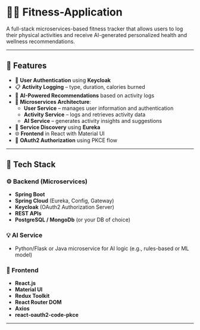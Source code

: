 # 🏃‍♂️ Fitness-Application

A full-stack microservices-based fitness tracker that allows users to log their physical activities and receive AI-generated personalized health and wellness recommendations.

---

## 🚀 Features

- 🔐 **User Authentication** using **Keycloak**
- 📋 **Activity Logging** – type, duration, calories burned
- 🤖 **AI-Powered Recommendations** based on activity logs
- 🧩 **Microservices Architecture**:
  - **User Service** – manages user information and authentication
  - **Activity Service** – logs and retrieves activity data
  - **AI Service** – generates activity insights and suggestions
- 🧭 **Service Discovery** using **Eureka**
- 🌐 **Frontend** in React with Material UI
- 🔄 **OAuth2 Authorization** using PKCE flow

---

## 🧱 Tech Stack

### ⚙️ Backend (Microservices)
- **Spring Boot**
- **Spring Cloud** (Eureka, Config, Gateway)
- **Keycloak** (OAuth2 Authorization Server)
- **REST APIs**
- **PostgreSQL / MongoDb** (or your DB of choice)

### 💡 AI Service
- Python/Flask or Java microservice for AI logic (e.g., rules-based or ML model)

### 🎨 Frontend
- **React.js**
- **Material UI**
- **Redux Toolkit**
- **React Router DOM**
- **Axios**
- **react-oauth2-code-pkce**

---

